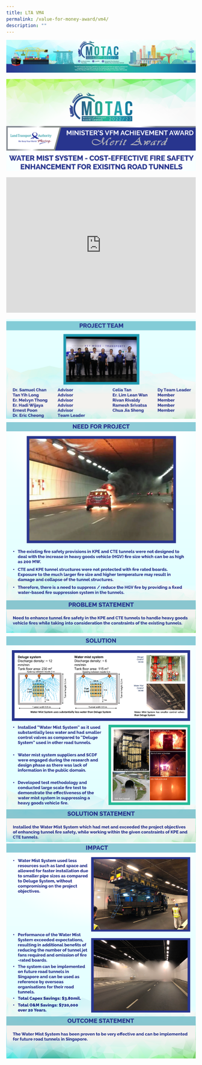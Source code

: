 ```yaml
---
title: LTA VM4
permalink: /value-for-money-award/vm4/
description: ""
---
```

![](/images/hero.png)

![](/images/VFM/VM4/e-Panel_VM4_v01_Individual%20Award%20Contents%201%20top.png)

<iframe src="https://player.vimeo.com/video/76979871?h=8272103f6e" width="100%" height="360" frameborder="0" allow="autoplay; fullscreen; picture-in-picture" allowfullscreen></iframe>

![](/images/VFM/VM4/e-Panel_VM4_v01_Individual%20Award%20Contents%201%20bottom.png)
![](/images/VFM/VM4/e-Panel_VM4_v01_Individual%20Award%20Contents%202.png)
![](/images/VFM/VM4/e-Panel_VM4_v01_Individual%20Award%20Contents%203.png)
![](/images/VFM/VM4/e-Panel_VM4_v01_Individual%20Award%20Contents%204.png)